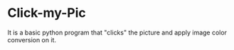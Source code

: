 # Click-my-Pic
It is a basic python program that "clicks" the picture and apply image color conversion on it.
